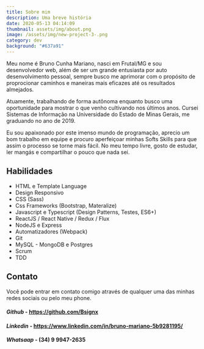 ```yaml
---
title: Sobre mim
description: Uma breve história
date: 2020-05-13 04:14:09
thumbnail: assets/img/about.png
image: /assets/img/new-project-3-.png
category: dev
background: "#637a91"
---
```

Meu nome é Bruno Cunha Mariano, nasci em Frutal/MG e sou desenvolvedor web, além de ser um grande entusiasta por auto desenvolvimento pessoal, sempre busco me aprimorar com o propósito de proprocionar caminhos e maneiras mais eficazes até os resultados almejados.

Atuamente, trabalhando de forma autônoma enquanto busco uma oportunidade para mostrar o que venho cultivando nos últimos anos. Cursei Sistemas de Informação na Universidade do Estado de Minas Gerais, me graduando no ano de 2019.

Eu sou apaixonado por este imenso mundo de programação, aprecio um bom trabalho em equipe e procuro aperfeiçoar minhas Softs Skills para que assim o processo se torne mais fácil. No meu tempo livre, gosto de estudar, ler mangás e compartilhar o pouco que nada sei.

## Habilidades

* HTML e Template Language
* Design Responsivo
* CSS (Sass)
* Css Frameworks (Bootstrap, Materalize)
* Javascript e Typescript (Design Patterns, Testes, ES6+)
* ReactJS / React Native / Redux / Flux
* NodeJS e Express
* Automatizadores (Webpack)
* Git
* MySQL - MongoDB e Postgres
* Scrum
* TDD

## Contato

Você pode entrar em contato comigo através de qualquer uma das minhas redes sociais ou pelo meu phone.

#### *Github* - <https://github.com/Bsignx>

#### *Linkedin* - <https://www.linkedin.com/in/bruno-mariano-5b9281195/>

#### *Whatsaap* - (34) 9 9947-2635